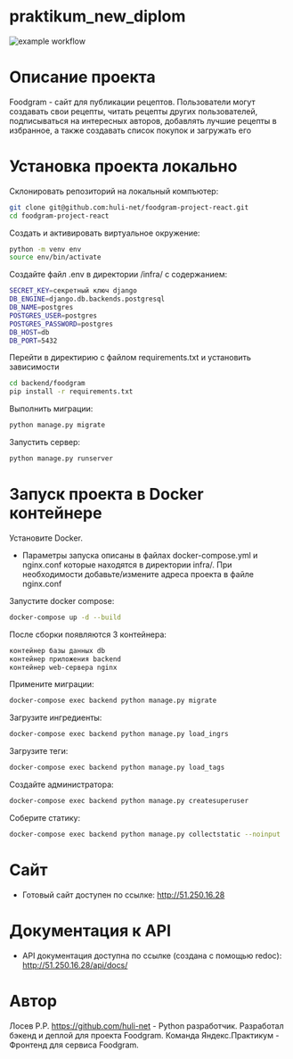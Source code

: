# praktikum_new_diplom

![example workflow](https://github.com/huli-net/foodgram-project-react/actions/workflows/main.yml/badge.svg)

# Описание проекта
Foodgram - сайт для публикации рецептов.
Пользователи могут создавать свои рецепты, читать рецепты других пользователей, подписываться на интересных авторов, добавлять лучшие рецепты в избранное, а также создавать список покупок и загружать его

# Установка проекта локально
Склонировать репозиторий на локальный компъютер:
```sh
git clone git@github.com:huli-net/foodgram-project-react.git
cd foodgram-project-react
``` 
Cоздать и активировать виртуальное окружение:
```sh
python -m venv env
source env/bin/activate
```
Cоздайте файл .env в директории /infra/ с содержанием:
```sh
SECRET_KEY=секретный ключ django
DB_ENGINE=django.db.backends.postgresql
DB_NAME=postgres
POSTGRES_USER=postgres
POSTGRES_PASSWORD=postgres
DB_HOST=db
DB_PORT=5432
```
Перейти в директирию с файлом requirements.txt и установить зависимости
```sh
cd backend/foodgram
pip install -r requirements.txt
```
Выполнить миграции:
```sh
python manage.py migrate
```
Запустить сервер:
```sh
python manage.py runserver
```
# Запуск проекта в Docker контейнере
Установите Docker.
- Параметры запуска описаны в файлах docker-compose.yml и nginx.conf которые находятся в директории infra/.
При необходимости добавьте/измените адреса проекта в файле nginx.conf

Запустите docker compose:
```sh
docker-compose up -d --build
```
После сборки появляются 3 контейнера:
```sh
контейнер базы данных db
контейнер приложения backend
контейнер web-сервера nginx
```
Примените миграции:
```sh
docker-compose exec backend python manage.py migrate
```
Загрузите ингредиенты:
```sh
docker-compose exec backend python manage.py load_ingrs
```
Загрузите теги:
```sh
docker-compose exec backend python manage.py load_tags
```
Создайте администратора:
```sh
docker-compose exec backend python manage.py createsuperuser
```
Соберите статику:
```sh
docker-compose exec backend python manage.py collectstatic --noinput
```
# Сайт
- Готовый сайт доступен по ссылке: http://51.250.16.28

# Документация к API
- API документация доступна по ссылке (создана с помощью redoc): http://51.250.16.28/api/docs/

# Автор
Лосев Р.Р. https://github.com/huli-net - Python разработчик. Разработал бэкенд и деплой для проекта Foodgram.
Команда Яндекс.Практикум -  Фронтенд для сервиса Foodgram.
